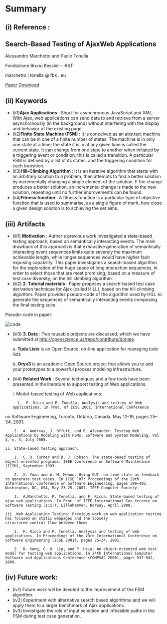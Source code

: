 # Summary 
## (i) Reference : 
## Search-Based Testing of AjaxWeb Applications
Alessandro Marchetto and Paolo Tonella

Fondazione Bruno Kessler - IRST

marchetto | tonella @ fbk . eu


[Paper](http://dl.acm.org/citation.cfm?id=1572305)
[Download](http://www-bcf.usc.edu/~halfond/papers/halfond09issta.pdf)

## (ii) Keywords
  * (ii1)**Ajax Applications** : Short for asynchronous JavaScript and XML. With Ajax, web applications can send data to and retrieve from a server asynchronously (in the background) without interfering with the display and behavior of the existing page. 
  * (ii2)**Finite State Machine (FSM)** : It is conceived as an abstract machine that can be in one of a finite number of states. The machine is in only one state at a time; the state it is in at any given time is called the current state. It can change from one state to another when initiated by a triggering event or condition; this is called a transition. A particular FSM is defined by a list of its states, and the triggering condition for each transition.
  * (ii3)**Hill-Climbing Algorithm** : It is an iterative algorithm that starts with an arbitrary solution to a problem, then attempts to find a better solution by incrementally changing a single element of the solution. If the change produces a better solution, an incremental change is made to the new solution, repeating until no further improvements can be found.
  * (ii4)**Fitness function**  : A fitness function is a particular type of objective function that is used to summarise, as a single figure of merit, how close a given design solution is to achieving the set aims.

## (iii) Artifacts
* (iii1) **Motivation** : Author's previous work investigated a state-based testing approach, based on semantically interacting events. The main drawback of this approach is that exhaustive generation of semantically interacting event sequences limits quite severely the maximum achievable length, while longer sequences would have higher fault exposing capability. This paper investigates a search-based algorithm for the exploration of the huge space of long interaction sequences, in order to select those that are most promising, based on a measure of test case diversity, on the hill climbing algorithm. 
* (iii2) **2.	Tutorial materials** : Paper proposes a search-based test case derivation technique for Ajax (called HILL), based on the hill climbing algorithm. Paper provides pseudo-code of the algorithm used by HILL to generate the sequences of semantically interacting events composing the final testing suite. 

Pseudo-code in paper:

![code](images/hill.png)

* (iii3) **3.	Data** : Two reusable projects are discussed, which we have submitted  at http://openscience.us/repo/contribute/donate.

    a.	**Tudu Lists** is an Open Source, on-line application for managing todo lists

    b.	**Oryx3** is an academic Open Source project that allows you to add your prototypes to a powerful process modeling infrastructure.

* (iii4) **Related Work** : Several techniques and a few tools have been presented in the literature to support testing of Web applications.

    i.	Model-based testing of Web applications:
    
        1.	F. Ricca and P. Tonella. Analysis and testing of Web applications. In Proc. of ICSE 2001, International Conference
on Software Engineering, Toronto, Ontario, Canada, May 12-19, pages 25–34, 2001.
      
        2.	A. Andrews, J. Offutt, and R. Alexander. Testing Web Applications by Modeling with FSMs. Software and System Modeling, Vol 4, n. 3, July 2005.

    ii.	State-based testing approach:
    
        1.	C. D. Turner and D. J. Robson. The state-based testing of object-oriented programs. IEEE Conference on Software Maintenance (ICSM), September 1993.
      
        2.	X. Yuan and A. M. Memon. Using GUI run-time state as feedback to generate test cases. In ICSE ’07: Proceedings of the 29th International Conference on Software Engineering, pages 396–405, Washington, DC, USA, May 23–25, 2007. IEEE Computer Society.

        3.	A.Marchetto, P. Tonella, and F. Ricca. State-based testing of ajax web applications. In Proc. of IEEE International Con-ference on Software Testing (ICST), Lillehammer, Norway, April 2008.

    iii. Web Application Testing: Previous work on web application testing has focused on static webpages and the loosely
    structured control flow between them: 
    
        1.	F. Ricca and P. Tonella. Analysis and testing of web applications. In Proceedings of the 23rd International Conference on Software Engineering (ICSE 2001), pages 25–34, 2001.
    
        2.	D. Kung, C. H. Liu, and P. Hsia. An object-oriented web test model for testing web applications. In 24th International Computer Software and Applications Conference (COMPSAC 2000), pages 537–542, 2000.

## (iv) Future work:
  * (iv1) Future work will be devoted to the improvement of the FSM algorithm.
  * (iv2) Experiment with alternative search based algorithms and we will apply them to a larger benchmark of Ajax applications.
  * (iv3) Investigate the role of input selection and infeasible paths in the FSM during test case generation.



